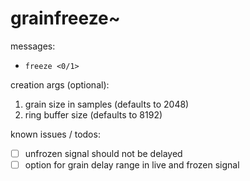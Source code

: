 # grainfreeze~

messages:
* `freeze <0/1>`

creation args (optional):
1. grain size in samples (defaults to 2048)
2. ring buffer size (defaults to 8192)

known issues / todos:
* [ ] unfrozen signal should not be delayed
* [ ] option for grain delay range in live and frozen signal
